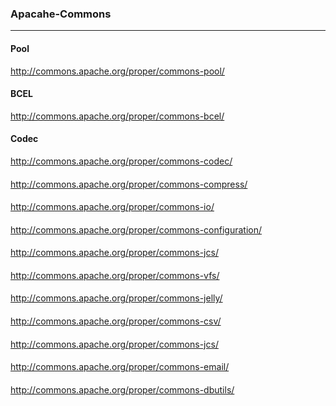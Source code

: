 ### Apacahe-Commons
---

#### Pool
http://commons.apache.org/proper/commons-pool/

#### BCEL
http://commons.apache.org/proper/commons-bcel/

#### Codec
http://commons.apache.org/proper/commons-codec/

#### 
http://commons.apache.org/proper/commons-compress/

#### 
http://commons.apache.org/proper/commons-io/

#### 
http://commons.apache.org/proper/commons-configuration/

#### 
http://commons.apache.org/proper/commons-jcs/

#### 
http://commons.apache.org/proper/commons-vfs/

#### 
http://commons.apache.org/proper/commons-jelly/

#### 
http://commons.apache.org/proper/commons-csv/

#### 
http://commons.apache.org/proper/commons-jcs/

#### 
http://commons.apache.org/proper/commons-email/

#### 
http://commons.apache.org/proper/commons-dbutils/

#### 

#### 

#### 

#### 

#### 

#### 

#### 

#### 

#### 

#### 

#### 

#### 


```
```


